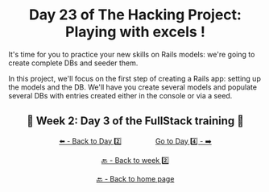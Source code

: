 <h1 align="center">Day 23 of The Hacking Project: Playing with excels !</h1>

It's time for you to practice your new skills on Rails models: we're going to create complete DBs and seeder them.

In this project, we'll focus on the first step of creating a Rails app: setting up the models and the DB. We'll have you create several models and populate several DBs with entries created either in the console or via a seed.

<h2 align="center">🎉 Week 2: Day 3 of the FullStack training 🎉</h2>

<div align="center">
  
  [⬅️ - Back to Day 2️⃣](https://github.com/BenjaminCharmes/THP_FullStack/tree/main/Week_2/Day_2)
  &nbsp;&nbsp;&nbsp;&nbsp;&nbsp;&nbsp;&nbsp;&nbsp;&nbsp;&nbsp;&nbsp;&nbsp;&nbsp;&nbsp;&nbsp;
  [Go to Day 4️⃣ - ➡️](https://github.com/BenjaminCharmes/THP_FullStack/tree/main/Week_2/Day_4)

</div>

<div align="center">

  [🔙 - Back to week 2️⃣](https://github.com/BenjaminCharmes/THP_FullStack/tree/main/Week_2)

  [🔙 - Back to home page](https://github.com/BenjaminCharmes/THP_FullStack)

</div>
